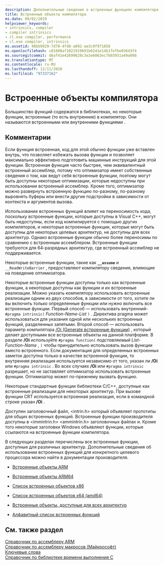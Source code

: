 ```yaml
---
description: Дополнительные сведения о встроенных функциях компилятора
title: Встроенные объекты компилятора
ms.date: 09/02/2019
helpviewer_keywords:
- intrinsics, compiler
- compiler intrinsics
- cl.exe compiler, performance
- cl.exe compiler, intrinsics
ms.assetid: 48bb9929-7d78-4fd8-a092-ae3c9f971858
ms.openlocfilehash: c81608af1021919691b6241e14b1fefbe03643f4
ms.sourcegitcommit: d6af41e42699628c3e2e6063ec7b03931a49a098
ms.translationtype: MT
ms.contentlocale: ru-RU
ms.lasthandoff: 12/11/2020
ms.locfileid: "97337162"
---
```

# <a name="compiler-intrinsics"></a>Встроенные объекты компилятора

Большинство функций содержатся в библиотеках, но некоторые функции, встроенные (то есть внутренние) в компилятор. Они называются встроенными или внутренними функциями .

## <a name="remarks"></a>Комментарии

Если функция встроенная, код для этой обычно функции уже вставлен внутрь, что позволяет избежать вызова функции и позволяет максимально эффективно подготовить машинные инструкций для этой функции. Встроенная функция часто быстрее, чем эквивалентный встроенный ассемблер, потому что оптимизатор имеет собственные сведения о том, как ведут себя встроенные функции, поэтому могут быть доступны некоторые оптимизации, которые недоступны при использовании встроенный ассемблер. Кроме того, оптимизатор можно развернуть встроенную функцию по-разному, по-разному выровнять буферы или внести другие подстройки в зависимости от контекста и аргументов вызова.

Использование встроенных функций влияет на переносимость кода, поскольку встроенные функции, которые доступны в Visual C++, могут быть недоступны, если код компилируется с помощью других компиляторов, и некоторые встроенные функции, которые могут быть доступны для некоторых целевых архитектур, не доступны для всех архитектур. Однако встроенные функции обычно более переносимы по сравнению с встроенным ассемблером. Встроенные функции требуются для 64-разрядных архитектур, где встроенный ассемблер не поддерживается.

Некоторые встроенные функции, такие как **`__assume`** и `__ReadWriteBarrier` , предоставляют компилятору сведения, влияющие на поведение оптимизатора.

Некоторые встроенные функции доступны только как встроенные функции, а некоторые доступны как функции и их встроенные реализации. Можно указать компилятору использовать встроенные реализации одним из двух способов, в зависимости от того, хотите ли вы включить только определенные функции или нужно включить все встроенные функции. Первый способ — использовать внутренний- `#pragma intrinsic(` *Function-Name-List* `)` . Директива pragma может использоваться для указания одной или нескольких встроенных функций, разделенных запятыми. Второй способ — использовать параметр компилятора [/Oi (Generate встроенные функции)](../build/reference/oi-generate-intrinsic-functions.md) , который делает доступными все встроенные объекты на данной платформе. В разделе **/Oi** используйте `#pragma function(` *подставляемый List-Function-Name* , `)` чтобы принудительно использовать вызов функции вместо встроенного. Если документация для определенных встроенных заметок доступна только в качестве встроенной функции, то внутренняя реализация используется независимо от того, указан ли **/Oi** или `#pragma intrinsic` . Во всех случаях **/Oi** или `#pragma intrinsic` разрешает, но не заставляет оптимизатор использовать встроенные функции. Оптимизатор может по-прежнему вызвать функцию.

Некоторые стандартные функции библиотеки C/C++, доступные как встроенные реализации для некоторых архитектур. При вызове функции CRT используется встроенная реализация, если в командной строке указан **/Oi** .

Доступен заголовочный файл, \<intrin.h> который объявляет прототипы для общих встроенных функций. Встроенные функции производителя доступны в \<immintrin.h> \<ammintrin.h> заголовочных файлах и. Кроме того некоторые заголовки Windows объявляют функции, которые ссылаются на встроенные функции компилятора.

В следующих разделах перечислены все встроенные функции, доступные для различных архитектур. Дополнительные сведения об использовании встроенных функций для конкретного целевого процессора можно найти в документации производителя.

- [Встроенные объекты ARM](../intrinsics/arm-intrinsics.md)

- [Встроенные объекты ARM64](../intrinsics/arm64-intrinsics.md)

- [Список встроенных объектов x86](../intrinsics/x86-intrinsics-list.md)

- [Список встроенных объектов x64 (amd64)](../intrinsics/x64-amd64-intrinsics-list.md)

- [Встроенные объекты, доступные для всех архитектур](../intrinsics/intrinsics-available-on-all-architectures.md)

- [Алфавитный список встроенных функций](../intrinsics/alphabetical-listing-of-intrinsic-functions.md)

## <a name="see-also"></a>См. также раздел

[Справочник по ассемблеру ARM](../assembler/arm/arm-assembler-reference.md)<br/>
[Справочник по ассемблеру макросов (Майкрософт)](../assembler/masm/microsoft-macro-assembler-reference.md)<br/>
[Ключевые слова](../cpp/keywords-cpp.md)<br/>
[Справочник по библиотеке времени выполнения C](../c-runtime-library/c-run-time-library-reference.md)
